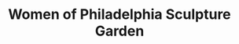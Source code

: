 ---
pid: ch990
title: Women of Philadelphia Sculpture Garden
location_transcription: A popular public space. Possibly a park?
coordinates: "[-75.163996584377, 39.951922426797]"
zipcode: '19121'
gen_neighborhood: North Philadelphia
neighborhood: Brewerytown
outside_phl: 
age: '20'
age_range: 20-29
instagram: 
image_file_name: ch_990.jpg
proposal_transcription: |-
  According to Sharon Hays' If They Should Ask, there are only two sculptures dedicated to women out of the hundreds in Philadelphia.  Obviously, way more than two women have made an artistic, cultural, or historical influence on the city, so this disparity in representation must be rectified.  Perhaps a starting point could be a sculpture garden.  Each sculpture could be of an influential woman, or a woman (of Philadelphia) that the artist finds inspiring.  A collaborative project.

  (Like this, but with way more statues)

  Standing shoulder - to shoulder to represent solidarity and unity

  facing outwards to represent the womens' outward influence on Philadelphia.
topic: History,Women
topic_summary: 0, 0, 0, 0, 0
type: Garden,Sculpture Statue
keywords_other: Women
credit: Alex Dellarciprete
image_labels: 
twitter: 
facebook: 
permalink: "/monuments/ch990/"
layout: item-page
---